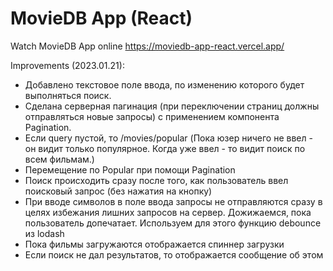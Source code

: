 #   MovieDB App (React)

Watch MovieDB App online
https://moviedb-app-react.vercel.app/

Improvements (2023.01.21):
* Добавлено текстовое поле ввода, по изменению которого будет выполняться поиск.
* Сделана серверная пагинация (при переключении страниц должны отправляться новые запросы) с применением компонента Pagination.
* Если query пустой, то /movies/popular (Пока юзер ничего не ввел - он видит только популярное. Когда уже ввел - то видит поиск по всем фильмам.)
* Перемещение по Popular при помощи Pagination
* Поиск происходить сразу после того, как пользователь ввел поисковый запрос (без нажатия на кнопку)
* При вводе символов в поле ввода запросы не отправляются сразу в целях избежания лишних запросов на сервер. Дожижаемся, пока пользователь допечатает. Используем для этого функцию debounce из lodash
* Пока фильмы загружаются отображается спиннер загрузки
* Если поиск не дал результатов, то отображается сообщение об этом
